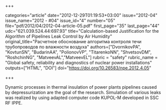 +++

categories="article"
date="2012-12-29T01:19:53+03:00"
issue="2012-04"
issue_name="2012 - #04"
issue_id="4"
number="05"
file="pdf/2012/04/2012-04-article-05.pdf"
first_page="35"
last_page="44"
udc="621.039.524.44:697.93"
title="Calculation-based Justification for the Algorithm of Pipelines Leak Control by Air Humidity"
original_title="Расчетное обоснование алгоритма контроля течи трубопроводов по влажности воздуха"
authors=["DvornikovPA", "KovtunSN", "BudarinAA", "PolionovVP", "TitarenkoNN", "ShvetsovDM", "RoshchinNG", "MatveevAL","MatveevEL"]
rubric = "safety"
rubric_name = "Global safety, reliability and diagnostics of nuclear power installations"
outputs=["HTML", "DOI"]
doi="https://doi.org/10.26583/npe.2012.4.05"

+++

Dynamic processes in thermal insulation of power plants pipelines caused by depressurization are the goal of the research. Simulation of various leaks was realized by using adapted computer code KUPOL-M developed in SSC RF IPPE.